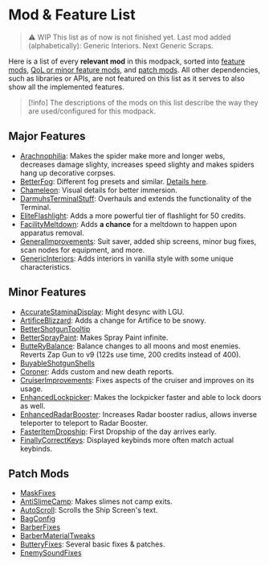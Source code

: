 # Mod & Feature List

> ⚠️ WIP
> This list as of now is not finished yet.
> Last mod added (alphabetically): Generic Interiors. Next Generic Scraps.

Here is a list of every **relevant mod** in this modpack, sorted into [feature mods](#major-features), [QoL or minor feature mods](#minor-features), and [patch mods](#patch-mods).
All other dependencies, such as libraries or APIs, are not featured on this list as it serves to also show all the implemented features.

> [!info]
> The descriptions of the mods on this list describe the way they are used/configured for this modpack.

## Major Features

- [Arachnophilia](https://thunderstore.io/c/lethal-company/p/SillySquad/Arachnophilia/): Makes the spider make more and longer webs, decreases damage slighty, increases speed slighty and makes spiders hang up decorative corpses.
- [BetterFog](https://thunderstore.io/c/lethal-company/p/ironthumb/BetterFog/): Different fog presets and similar. [Details here](docs/BetterFog.md).
- [Chameleon](https://thunderstore.io/c/lethal-company/p/ButteryStancakes/Chameleon/): Visual details for better immersion.
- [DarmuhsTerminalStuff](https://thunderstore.io/c/lethal-company/p/darmuh/darmuhsTerminalStuff/): Overhauls and extends the functionality of the Terminal.
- [EliteFlashlight](https://thunderstore.io/c/lethal-company/p/MissileMann/EliteFlashlight/): Adds a more powerful tier of flashlight for 50 credits.
- [FacilityMeltdown](https://thunderstore.io/c/lethal-company/p/loaforc/FacilityMeltdown/): Adds **a chance** for a meltdown to happen upon apparatus removal.
- [GeneralImprovements](https://thunderstore.io/c/lethal-company/p/ShaosilGaming/GeneralImprovements/): Suit saver, added ship screens, minor bug fixes, scan nodes for equipment, and more.
- [GenericInteriors](https://thunderstore.io/c/lethal-company/p/Generic_GMD/Generic_Interiors/): Adds interiors in vanilla style with some unique characteristics.

## Minor Features

- [AccurateStaminaDisplay](https://thunderstore.io/c/lethal-company/p/ButteryStancakes/AccurateStaminaDisplay/): Might desync with LGU.
- [ArtificeBlizzard](https://thunderstore.io/c/lethal-company/p/ButteryStancakes/ArtificeBlizzard/): Adds a change for Artifice to be snowy.
- [BetterShotgunTooltip](https://thunderstore.io/c/lethal-company/p/AtomicStudio/Better_Shotgun_Tooltip/)
- [BetterSprayPaint](https://thunderstore.io/c/lethal-company/p/taffyko/BetterSprayPaint/): Makes Spray Paint infinite.
- [ButteRyBalance](https://thunderstore.io/c/lethal-company/p/ButteryStancakes/ButteRyBalance/): Balance changes to all moons and most enemies. Reverts Zap Gun to v9 (122s use time, 200 credits instead of 400).
- [BuyableShotgunShells](https://thunderstore.io/c/lethal-company/p/MegaPiggy/BuyableShotgunShells/)
- [Coroner](https://thunderstore.io/c/lethal-company/p/EliteMasterEric/Coroner/): Adds custom and new death reports.
- [CruiserImprovements](https://thunderstore.io/c/lethal-company/p/DiggC/CruiserImproved/): Fixes aspects of the cruiser and improves on its usage.
- [EnhancedLockpicker](https://thunderstore.io/c/lethal-company/p/MrHydralisk/EnhancedLockpicker/): Makes the lockpicker faster and able to lock doors as well.
- [EnhancedRadarBooster](https://thunderstore.io/c/lethal-company/p/MrHydralisk/EnhancedRadarBooster/): Increases Radar booster radius, allows inverse teleporter to teleport to Radar Booster.
- [FasterItemDropship](https://thunderstore.io/c/lethal-company/p/FlipMods/FasterItemDropship/): First Dropship of the day arrives early.
- [FinallyCorrectKeys](https://thunderstore.io/c/lethal-company/p/Rminin/FinallyCorrectKeys/): Displayed keybinds more often match actual keybinds.

## Patch Mods

- [MaskFixes](https://thunderstore.io/c/lethal-company/p/ButteryStancakes/MaskFixes/)
- [AntiSlimeCamp](https://thunderstore.io/c/lethal-company/p/TestAccount666/AntiSlimeCamp/): Makes slimes not camp exits.
- [AutoScroll](https://thunderstore.io/c/lethal-company/p/mrov/AutoScroll/): Scrolls the Ship Screen's text.
- [BagConfig](https://thunderstore.io/c/lethal-company/p/mattymatty/BagConfig/)
- [BarberFixes](https://thunderstore.io/c/lethal-company/p/ButteryStancakes/BarberFixes/)
- [BarberMaterialTweaks](https://thunderstore.io/c/lethal-company/p/dopadream/BarberMaterialTweaks/)
- [ButteryFixes](https://thunderstore.io/c/lethal-company/p/ButteryStancakes/ButteryFixes/): Several basic fixes & patches.
- [EnemySoundFixes](https://thunderstore.io/c/lethal-company/p/ButteryStancakes/EnemySoundFixes/)
